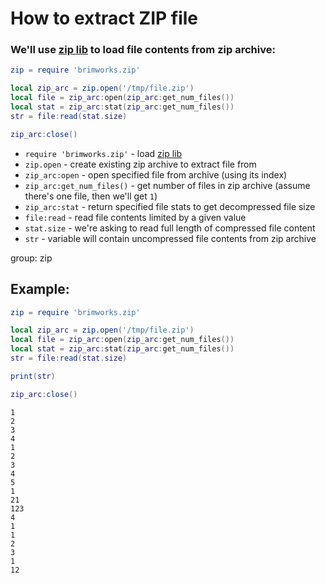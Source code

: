 # How to extract ZIP file

### We'll use [zip lib](https://onelinerhub.com/lua/install-zip-module-with-luarocks) to load file contents from zip archive:

```lua
zip = require 'brimworks.zip'

local zip_arc = zip.open('/tmp/file.zip')
local file = zip_arc:open(zip_arc:get_num_files())
local stat = zip_arc:stat(zip_arc:get_num_files())
str = file:read(stat.size)

zip_arc:close()
```

- `require 'brimworks.zip'` - load [zip lib](https://onelinerhub.com/lua/install-zip-module-with-luarocks)
- `zip.open` - create existing zip archive to extract file from
- `zip_arc:open` - open specified file from archive (using its index)
- `zip_arc:get_num_files()` - get number of files in zip archive (assume there's one file, then we'll get `1`)
- `zip_arc:stat` - return specified file stats to get decompressed file size
- `file:read` - read file contents limited by a given value
- `stat.size` - we're asking to read full length of compressed file content
- `str` - variable will contain uncompressed file contents from zip archive

group: zip

## Example: 
```lua
zip = require 'brimworks.zip'

local zip_arc = zip.open('/tmp/file.zip')
local file = zip_arc:open(zip_arc:get_num_files())
local stat = zip_arc:stat(zip_arc:get_num_files())
str = file:read(stat.size)

print(str)

zip_arc:close()
```
```
1
2
3
4
1
2
3
4
5
1
21
123
4
1
1
2
3
1
12



```

